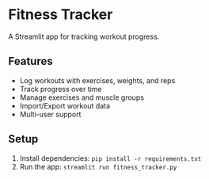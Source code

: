 # Fitness Tracker

A Streamlit app for tracking workout progress.

## Features
- Log workouts with exercises, weights, and reps
- Track progress over time
- Manage exercises and muscle groups
- Import/Export workout data
- Multi-user support

## Setup
1. Install dependencies: `pip install -r requirements.txt`
2. Run the app: `streamlit run fitness_tracker.py`
